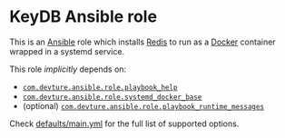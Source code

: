 # KeyDB Ansible role

This is an [Ansible](https://www.ansible.com/) role which installs [Redis](https://keydb.dev/) to run as a [Docker](https://www.docker.com/) container wrapped in a systemd service.

This role *implicitly* depends on:

- [`com.devture.ansible.role.playbook_help`](https://github.com/devture/com.devture.ansible.role.playbook_help)
- [`com.devture.ansible.role.systemd_docker_base`](https://github.com/devture/com.devture.ansible.role.systemd_docker_base)
- (optional) [`com.devture.ansible.role.playbook_runtime_messages`](https://github.com/devture/com.devture.ansible.role.playbook_runtime_messages)

Check [defaults/main.yml](defaults/main.yml) for the full list of supported options.
